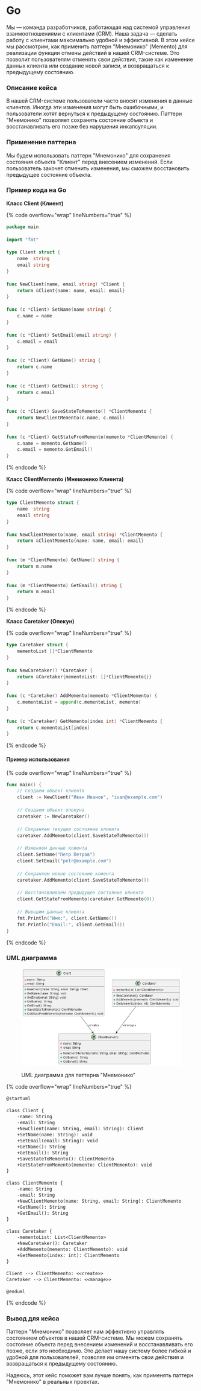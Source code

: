 # Go

Мы — команда разработчиков, работающая над системой управления взаимоотношениями с клиентами (CRM). Наша задача — сделать работу с клиентами максимально удобной и эффективной. В этом кейсе мы рассмотрим, как применить паттерн "Мнемонико" (Memento) для реализации функции отмены действий в нашей CRM-системе. Это позволит пользователям отменять свои действия, такие как изменение данных клиента или создание новой записи, и возвращаться к предыдущему состоянию.

### Описание кейса

В нашей CRM-системе пользователи часто вносят изменения в данные клиентов. Иногда эти изменения могут быть ошибочными, и пользователи хотят вернуться к предыдущему состоянию. Паттерн "Мнемонико" позволяет сохранять состояние объекта и восстанавливать его позже без нарушения инкапсуляции.

### Применение паттерна

Мы будем использовать паттерн "Мнемонико" для сохранения состояния объекта "Клиент" перед внесением изменений. Если пользователь захочет отменить изменения, мы сможем восстановить предыдущее состояние объекта.

### Пример кода на Go

**Класс Client (Клиент)**

{% code overflow="wrap" lineNumbers="true" %}
```go
package main

import "fmt"

type Client struct {
    name  string
    email string
}

func NewClient(name, email string) *Client {
    return &Client{name: name, email: email}
}

func (c *Client) SetName(name string) {
    c.name = name
}

func (c *Client) SetEmail(email string) {
    c.email = email
}

func (c *Client) GetName() string {
    return c.name
}

func (c *Client) GetEmail() string {
    return c.email
}

func (c *Client) SaveStateToMemento() *ClientMemento {
    return NewClientMemento(c.name, c.email)
}

func (c *Client) GetStateFromMemento(memento *ClientMemento) {
    c.name = memento.GetName()
    c.email = memento.GetEmail()
}
```
{% endcode %}

**Класс ClientMemento (Мнемонико Клиента)**

{% code overflow="wrap" lineNumbers="true" %}
```go
type ClientMemento struct {
    name  string
    email string
}

func NewClientMemento(name, email string) *ClientMemento {
    return &ClientMemento{name: name, email: email}
}

func (m *ClientMemento) GetName() string {
    return m.name
}

func (m *ClientMemento) GetEmail() string {
    return m.email
}
```
{% endcode %}

**Класс Caretaker (Опекун)**

{% code overflow="wrap" lineNumbers="true" %}
```go
type Caretaker struct {
    mementoList []*ClientMemento
}

func NewCaretaker() *Caretaker {
    return &Caretaker{mementoList: []*ClientMemento{}}
}

func (c *Caretaker) AddMemento(memento *ClientMemento) {
    c.mementoList = append(c.mementoList, memento)
}

func (c *Caretaker) GetMemento(index int) *ClientMemento {
    return c.mementoList[index]
}
```
{% endcode %}

#### Пример использования

{% code overflow="wrap" lineNumbers="true" %}
```go
func main() {
    // Создаем объект клиента
    client := NewClient("Иван Иванов", "ivan@example.com")

    // Создаем объект опекуна
    caretaker := NewCaretaker()

    // Сохраняем текущее состояние клиента
    caretaker.AddMemento(client.SaveStateToMemento())

    // Изменяем данные клиента
    client.SetName("Петр Петров")
    client.SetEmail("petr@example.com")

    // Сохраняем новое состояние клиента
    caretaker.AddMemento(client.SaveStateToMemento())

    // Восстанавливаем предыдущее состояние клиента
    client.GetStateFromMemento(caretaker.GetMemento(0))

    // Выводим данные клиента
    fmt.Println("Имя:", client.GetName())
    fmt.Println("Email:", client.GetEmail())
}
```
{% endcode %}

### UML диаграмма

<figure><img src="../../../../../.gitbook/assets/image (1) (1) (1).png" alt=""><figcaption><p>UML диаграмма для паттерна "Мнемонико"</p></figcaption></figure>

{% code overflow="wrap" lineNumbers="true" %}
```plantuml
@startuml

class Client {
    -name: String
    -email: String
    +NewClient(name: String, email: String): Client
    +SetName(name: String): void
    +SetEmail(email: String): void
    +GetName(): String
    +GetEmail(): String
    +SaveStateToMemento(): ClientMemento
    +GetStateFromMemento(memento: ClientMemento): void
}

class ClientMemento {
    -name: String
    -email: String
    +NewClientMemento(name: String, email: String): ClientMemento
    +GetName(): String
    +GetEmail(): String
}

class Caretaker {
    -mementoList: List<ClientMemento>
    +NewCaretaker(): Caretaker
    +AddMemento(memento: ClientMemento): void
    +GetMemento(index: int): ClientMemento
}

Client --> ClientMemento: <<create>>
Caretaker --> ClientMemento: <<manage>>

@enduml
```
{% endcode %}

### Вывод для кейса

Паттерн "Мнемонико" позволяет нам эффективно управлять состоянием объектов в нашей CRM-системе. Мы можем сохранять состояние объекта перед внесением изменений и восстанавливать его позже, если это необходимо. Это делает нашу систему более гибкой и удобной для пользователей, позволяя им отменять свои действия и возвращаться к предыдущему состоянию.

Надеюсь, этот кейс поможет вам лучше понять, как применять паттерн "Мнемонико" в реальных проектах.
